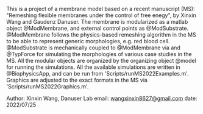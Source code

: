 This is a project of a membrane model based on a recent manuscript (MS): 
"Remeshing flexible membranes under the control of free enegy",
by Xinxin Wang and Gaudenz Danuser.
The membrane is modularized as a matlab object @ModMembrane, and external control points as @ModSubstrate.
@ModMembrane follows the physics-based remeshing algorithm in the MS to be able to represent generic morphologies, e.g. red blood cell.
@ModSubstrate is mechanically coupled to @ModMembrane via and @TypForce for simulating the morphologies of various case studies in the MS.
All the modular objects are organized by the organizing object @model for running the simulations.
All the available simulations are written in @BiophysicsApp, and can be run from 'Scripts/runMS2022Examples.m'.
Graphics are adjusted to the exact formats in the MS via 'Scripts/runMS2022Graphics.m'.
 
Author: Xinxin Wang, Danuser Lab
email: wangxinxin8627@gmail.com
date: 2022/07/25

